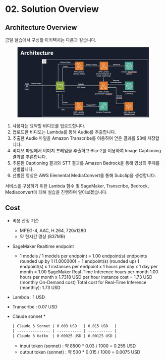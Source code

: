 # 02. Solution Overview

## Architecture Overview



금일 실습에서 구성할 아키텍처는 다음과 같습니다.

<figure><img src=".gitbook/assets/image.png" alt=""><figcaption></figcaption></figure>

1. 사용자는 요약할 비디오를 업로드합니다.
2. 업로드한 비디오는 Lambda를 통해 Audio를 추출합니다.
3. 추출한 Audio 파일을 Amazon Transcribe를 이용하여 얻은 결과를 S3에 저장합니다.
4. 비디오 파일에서 이미지 프레임을 추출하고 Blip-2를 이용하여 Image Captioning 결과를 추론합니다.
5. 추론된 Captioning 결과와 STT 결과를 Amazon Bedrock을 통해 영상의 주제를 선별합니다.
6. 선별된 영상은 AWS Elemental MediaConvert를 통해 Subclip을 생성합니다.



서비스를 구성하기 위한 Lambda 함수 및 SageMaker, Transcribe, Bedrock, Mediaconvert에 대해 실습을 진행하며 알아보겠습니다.



## Cost

* 비용 산정 기준
  * MPEG-4, AAC, H.264, 720x1280
  * 약 한시간 영상 (837MB)
* SageMaker Realtime endpoint
  * &#x20;1 models / 1 models per endpoint = 1.00 endpoint(s) endpoints rounded up by 1 (1.000000) = 1 endpoint(s) (rounded up) 1 endpoint(s) x 1 instances per endpoint x 1 hours per day x 1 day per month = 1.00 SageMaker Real-Time Inference hours per month 1.00 hours per month x 1.7318 USD per hour instance cost = 1.73 USD (monthly On-Demand cost) Total cost for Real-Time Inference (monthly): 1.73 USD
* Lambda : 1 USD
* Transcribe : 0.07 USD
* Claude sonnet
  *

      | Claude 3 Sonnet | 0.003 USD   | 0.015 USD   |
      | --------------- | ----------- | ----------- |
      | Claude 3 Haiku  | 0.00025 USD | 0.00125 USD |
  * input token (sonnet) : 약 8500 \* 0.03 / 1000 = 0.255 USD
  * output token (sonnet) : 약 500 \* 0.015 / 1000 = 0.0075 USD

